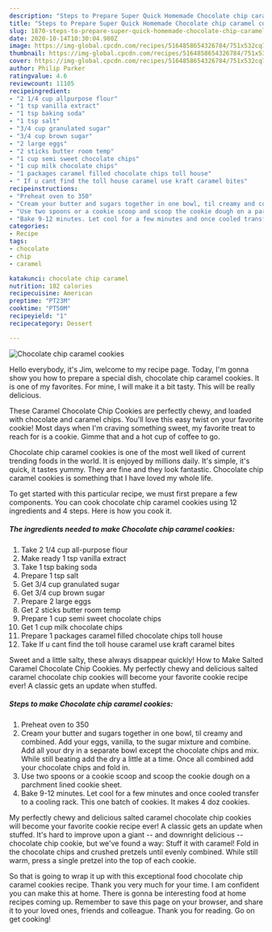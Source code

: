 ```yaml
---
description: "Steps to Prepare Super Quick Homemade Chocolate chip caramel cookies"
title: "Steps to Prepare Super Quick Homemade Chocolate chip caramel cookies"
slug: 1870-steps-to-prepare-super-quick-homemade-chocolate-chip-caramel-cookies
date: 2020-10-14T10:30:04.980Z
image: https://img-global.cpcdn.com/recipes/5164858654326784/751x532cq70/chocolate-chip-caramel-cookies-recipe-main-photo.jpg
thumbnail: https://img-global.cpcdn.com/recipes/5164858654326784/751x532cq70/chocolate-chip-caramel-cookies-recipe-main-photo.jpg
cover: https://img-global.cpcdn.com/recipes/5164858654326784/751x532cq70/chocolate-chip-caramel-cookies-recipe-main-photo.jpg
author: Philip Parker
ratingvalue: 4.6
reviewcount: 11105
recipeingredient:
- "2 1/4 cup allpurpose flour"
- "1 tsp vanilla extract"
- "1 tsp baking soda"
- "1 tsp salt"
- "3/4 cup granulated sugar"
- "3/4 cup brown sugar"
- "2 large eggs"
- "2 sticks butter room temp"
- "1 cup semi sweet chocolate chips"
- "1 cup milk chocolate chips"
- "1 packages caramel filled chocolate chips toll house"
- " If u cant find the toll house caramel use kraft caramel bites"
recipeinstructions:
- "Preheat oven to 350"
- "Cream your butter and sugars together in one bowl, til creamy and combined. Add your eggs, vanilla, to the sugar mixture and combine. Add all your dry in a separate bowl except the chocolate chips and mix. While still beating add the dry a little at a time. Once all combined add your chocolate chips and fold in."
- "Use two spoons or a cookie scoop and scoop the cookie dough on a parchment lined cookie sheet."
- "Bake 9-12 minutes. Let cool for a few minutes and once cooled transfer to a cooling rack. This one batch of cookies. It makes 4 doz cookies."
categories:
- Recipe
tags:
- chocolate
- chip
- caramel

katakunci: chocolate chip caramel 
nutrition: 182 calories
recipecuisine: American
preptime: "PT23M"
cooktime: "PT50M"
recipeyield: "1"
recipecategory: Dessert

---
```



![Chocolate chip caramel cookies](https://img-global.cpcdn.com/recipes/5164858654326784/751x532cq70/chocolate-chip-caramel-cookies-recipe-main-photo.jpg)

Hello everybody, it's Jim, welcome to my recipe page. Today, I'm gonna show you how to prepare a special dish, chocolate chip caramel cookies. It is one of my favorites. For mine, I will make it a bit tasty. This will be really delicious.

These Caramel Chocolate Chip Cookies are perfectly chewy, and loaded with chocolate and caramel chips. You&#39;ll love this easy twist on your favorite cookie! Most days when I&#39;m craving something sweet, my favorite treat to reach for is a cookie. Gimme that and a hot cup of coffee to go.

Chocolate chip caramel cookies is one of the most well liked of current trending foods in the world. It is enjoyed by millions daily. It's simple, it's quick, it tastes yummy. They are fine and they look fantastic. Chocolate chip caramel cookies is something that I have loved my whole life.


To get started with this particular recipe, we must first prepare a few components. You can cook chocolate chip caramel cookies using 12 ingredients and 4 steps. Here is how you cook it.

<!--inarticleads1-->

##### The ingredients needed to make Chocolate chip caramel cookies:

1. Take 2 1/4 cup all-purpose flour
1. Make ready 1 tsp vanilla extract
1. Take 1 tsp baking soda
1. Prepare 1 tsp salt
1. Get 3/4 cup granulated sugar
1. Get 3/4 cup brown sugar
1. Prepare 2 large eggs
1. Get 2 sticks butter room temp
1. Prepare 1 cup semi sweet chocolate chips
1. Get 1 cup milk chocolate chips
1. Prepare 1 packages caramel filled chocolate chips toll house
1. Take  If u cant find the toll house caramel use kraft caramel bites


Sweet and a little salty, these always disappear quickly! How to Make Salted Caramel Chocolate Chip Cookies. My perfectly chewy and delicious salted caramel chocolate chip cookies will become your favorite cookie recipe ever! A classic gets an update when stuffed. 

<!--inarticleads2-->

##### Steps to make Chocolate chip caramel cookies:

1. Preheat oven to 350
1. Cream your butter and sugars together in one bowl, til creamy and combined. Add your eggs, vanilla, to the sugar mixture and combine. Add all your dry in a separate bowl except the chocolate chips and mix. While still beating add the dry a little at a time. Once all combined add your chocolate chips and fold in.
1. Use two spoons or a cookie scoop and scoop the cookie dough on a parchment lined cookie sheet.
1. Bake 9-12 minutes. Let cool for a few minutes and once cooled transfer to a cooling rack. This one batch of cookies. It makes 4 doz cookies.


My perfectly chewy and delicious salted caramel chocolate chip cookies will become your favorite cookie recipe ever! A classic gets an update when stuffed. It&#39;s hard to improve upon a giant -- and downright delicious -- chocolate chip cookie, but we&#39;ve found a way: Stuff it with caramel! Fold in the chocolate chips and crushed pretzels until evenly combined. While still warm, press a single pretzel into the top of each cookie. 

So that is going to wrap it up with this exceptional food chocolate chip caramel cookies recipe. Thank you very much for your time. I am confident you can make this at home. There is gonna be interesting food at home recipes coming up. Remember to save this page on your browser, and share it to your loved ones, friends and colleague. Thank you for reading. Go on get cooking!
